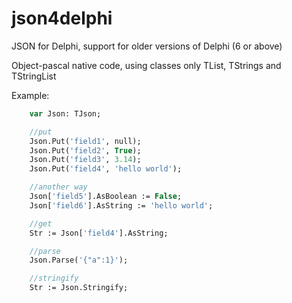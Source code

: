 json4delphi
===========

JSON for Delphi, support for older versions of Delphi (6 or above)

Object-pascal native code, using classes only TList, TStrings and TStringList

Example:

```pascal
    var Json: TJson;

    //put
    Json.Put('field1', null);
    Json.Put('field2', True);
    Json.Put('field3', 3.14);
    Json.Put('field4', 'hello world');

    //another way
    Json['field5'].AsBoolean := False;
    Json['field6'].AsString := 'hello world';

    //get
    Str := Json['field4'].AsString;

    //parse
    Json.Parse('{"a":1}');

    //stringify
    Str := Json.Stringify;
```
